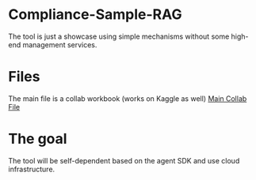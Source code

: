 # Compliance-Sample-RAG
The tool is just a showcase using simple mechanisms without some high-end management services.

# Files
The main file is a collab workbook (works on Kaggle as well)
[Main Collab File](Financial_Services_Compliance_Agent.ipynb)

# The goal
The tool will be self-dependent based on the agent SDK and use cloud infrastructure.



